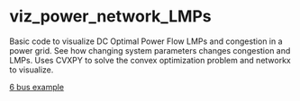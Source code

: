 # viz_power_network_LMPs
Basic code to visualize DC Optimal Power Flow LMPs and congestion in a power grid. See how changing system parameters changes congestion and LMPs.
Uses CVXPY to solve the convex optimization problem and networkx to visualize.

[6 bus example](https://github.com/kyribaker/viz_power_network_LMPs/blob/main/6bus.png?raw=true)
